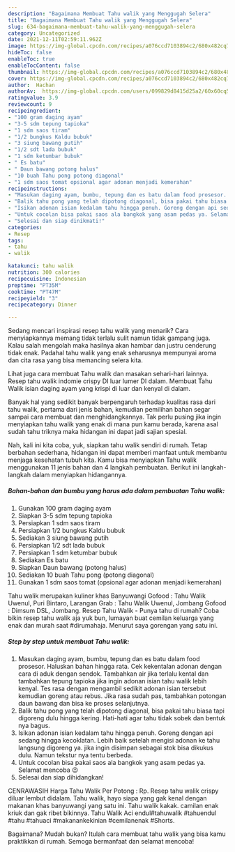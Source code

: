 ```yaml
---
description: "Bagaimana Membuat Tahu walik yang Menggugah Selera"
title: "Bagaimana Membuat Tahu walik yang Menggugah Selera"
slug: 634-bagaimana-membuat-tahu-walik-yang-menggugah-selera
category: Uncategorized
date: 2021-12-11T02:59:11.962Z
image: https://img-global.cpcdn.com/recipes/a076ccd7103894c2/680x482cq70/tahu-walik-foto-resep-utama.jpg
hideToc: false
enableToc: true
enableTocContent: false
thumbnail: https://img-global.cpcdn.com/recipes/a076ccd7103894c2/680x482cq70/tahu-walik-foto-resep-utama.jpg
cover: https://img-global.cpcdn.com/recipes/a076ccd7103894c2/680x482cq70/tahu-walik-foto-resep-utama.jpg
author:  Hachan
authorAv:  https://img-global.cpcdn.com/users/099829d8415d25a2/60x60cq50/avatar.jpg
ratingvalue: 3.9
reviewcount: 9
recipeingredient:
- "100 gram daging ayam"
- "3-5 sdm tepung tapioka"
- "1 sdm saos tiram"
- "1/2 bungkus Kaldu bubuk"
- "3 siung bawang putih"
- "1/2 sdt lada bubuk"
- "1 sdm ketumbar bubuk"
- " Es batu"
- " Daun bawang potong halus"
- "10 buah Tahu pong potong diagonal"
- "1 sdm saos tomat opsional agar adonan menjadi kemerahan"
recipeinstructions:
- "Masukan daging ayam, bumbu, tepung dan es batu dalam food prosesor. Haluskan bahan hingga rata. Cek kekentalan adonan dengan cara di aduk dengan sendok. Tambahkan air jika terlalu kental dan tambahkan tepung tapioka jika ingin adonan isian tahu walik lebih kenyal. Tes rasa dengan mengambil sedikit adonan isian tersebut kemudian goreng atau rebus. Jika rasa sudah pas, tambahkan potongan daun bawang dan bisa ke proses selanjutnya."
- "Balik tahu pong yang telah dipotong diagonal, bisa pakai tahu biasa tapi digoreng dulu hingga kering. Hati-hati agar tahu tidak sobek dan bentuk nya bagus."
- "Isikan adonan isian kedalam tahu hingga penuh. Goreng dengan api sedang hingga kecoklatan. Lebih baik setelah mengisi adonan ke tahu langsung digoreng ya. jika ingin disimpan sebagai stok bisa dikukus dulu. Namun tekstur nya tentu berbeda."
- "Untuk cocolan bisa pakai saos ala bangkok yang asam pedas ya. Selamat mencoba 😉"
- "Selesai dan siap dinikmati!"
categories:
- Resep
tags:
- tahu
- walik

katakunci: tahu walik 
nutrition: 300 calories
recipecuisine: Indonesian
preptime: "PT35M"
cooktime: "PT47M"
recipeyield: "3"
recipecategory: Dinner

---
```



Sedang mencari inspirasi resep tahu walik yang menarik? Cara menyiapkannya memang tidak terlalu sulit namun tidak gampang juga. Kalau salah mengolah maka hasilnya akan hambar dan justru cenderung tidak enak. Padahal tahu walik yang enak seharusnya mempunyai aroma dan cita rasa yang bisa memancing selera kita.


Lihat juga cara membuat Tahu walik dan masakan sehari-hari lainnya. Resep tahu walik indomie crispy DI luar lumer DI dalam. Membuat Tahu Walik isian daging ayam yang krispi di luar dan kenyal di dalam.

Banyak hal yang sedikit banyak berpengaruh terhadap kualitas rasa dari tahu walik, pertama dari jenis bahan, kemudian pemilihan bahan segar sampai cara membuat dan menghidangkannya. Tak perlu pusing jika ingin menyiapkan tahu walik yang enak di mana pun kamu berada, karena asal sudah tahu triknya maka hidangan ini dapat jadi sajian spesial.


Nah, kali ini kita coba, yuk, siapkan tahu walik sendiri di rumah. Tetap berbahan sederhana, hidangan ini dapat memberi manfaat untuk membantu menjaga kesehatan tubuh kita. Kamu bisa menyiapkan Tahu walik menggunakan 11 jenis bahan dan 4 langkah pembuatan. Berikut ini langkah-langkah dalam menyiapkan hidangannya.

<!--inarticleads1-->

##### Bahan-bahan dan bumbu yang harus ada dalam pembuatan Tahu walik:

1. Gunakan 100 gram daging ayam
1. Siapkan 3-5 sdm tepung tapioka
1. Persiapkan 1 sdm saos tiram
1. Persiapkan 1/2 bungkus Kaldu bubuk
1. Sediakan 3 siung bawang putih
1. Persiapkan 1/2 sdt lada bubuk
1. Persiapkan 1 sdm ketumbar bubuk
1. Sediakan  Es batu
1. Siapkan  Daun bawang (potong halus)
1. Sediakan 10 buah Tahu pong (potong diagonal)
1. Gunakan 1 sdm saos tomat (opsional agar adonan menjadi kemerahan)


Tahu walik merupakan kuliner khas Banyuwangi Gofood : Tahu Walik Uwenul, Puri Bintaro, Larangan Grab : Tahu Walik Uwenul, Jombang Gofood : Dimsum DSL, Jombang. Resep Tahu Walik - Punya tahu di rumah? Coba bikin resep tahu walik aja yuk bun, lumayan buat cemilan keluarga yang enak dan murah saat #dirumahaja. Menurut saya gorengan yang satu ini. 

<!--inarticleads2-->

##### Step by step untuk membuat Tahu walik:

1. Masukan daging ayam, bumbu, tepung dan es batu dalam food prosesor. Haluskan bahan hingga rata. Cek kekentalan adonan dengan cara di aduk dengan sendok. Tambahkan air jika terlalu kental dan tambahkan tepung tapioka jika ingin adonan isian tahu walik lebih kenyal. Tes rasa dengan mengambil sedikit adonan isian tersebut kemudian goreng atau rebus. Jika rasa sudah pas, tambahkan potongan daun bawang dan bisa ke proses selanjutnya.
1. Balik tahu pong yang telah dipotong diagonal, bisa pakai tahu biasa tapi digoreng dulu hingga kering. Hati-hati agar tahu tidak sobek dan bentuk nya bagus.
1. Isikan adonan isian kedalam tahu hingga penuh. Goreng dengan api sedang hingga kecoklatan. Lebih baik setelah mengisi adonan ke tahu langsung digoreng ya. jika ingin disimpan sebagai stok bisa dikukus dulu. Namun tekstur nya tentu berbeda.
1. Untuk cocolan bisa pakai saos ala bangkok yang asam pedas ya. Selamat mencoba 😉
1. Selesai dan siap dihidangkan!

CENRAWASIH Harga Tahu Walik Per Potong : Rp. Resep tahu walik crispy diluar lembut didalam. Tahu walik, hayo siapa yang gak kenal dengan makanan khas banyuwangi yang satu ini. Tahu walik kakak. camilan enak kriuk dan gak ribet bikinnya. Tahu Walik Aci endul#tahuwalik #tahuendul #tahu #tahuaci #makanankekinian #cemilanenak #Shorts. 

Bagaimana? Mudah bukan? Itulah cara membuat tahu walik yang bisa kamu praktikkan di rumah. Semoga bermanfaat dan selamat mencoba!

